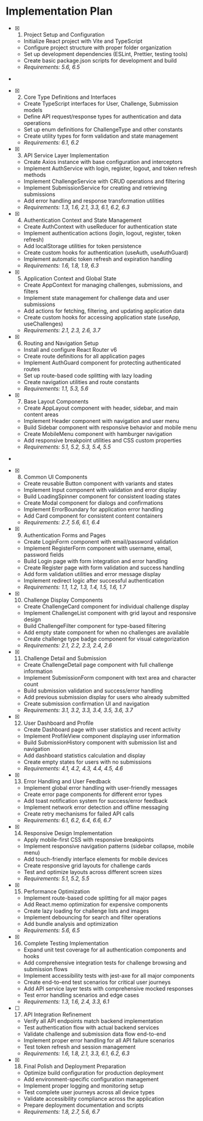 # Implementation Plan

- [x] 1. Project Setup and Configuration











  - Initialize React project with Vite and TypeScript
  - Configure project structure with proper folder organization
  - Set up development dependencies (ESLint, Prettier, testing tools)
  - Create basic package.json scripts for development and build
  - _Requirements: 5.6, 6.5_
-

- [x] 2. Core Type Definitions and Interfaces




  - Create TypeScript interfaces for User, Challenge, Submission models
  - Define API request/response types for authentication and data operations
  - Set up enum definitions for ChallengeType and other constants
  - Create utility types for form validation and state management
  - _Requirements: 6.1, 6.2_

- [x] 3. API Service Layer Implementation





  - Create Axios instance with base configuration and interceptors
  - Implement AuthService with login, register, logout, and token refresh methods
  - Implement ChallengeService with CRUD operations and filtering
  - Implement SubmissionService for creating and retrieving submissions
  - Add error handling and response transformation utilities
  - _Requirements: 1.3, 1.6, 2.1, 3.3, 6.1, 6.2, 6.3_

- [x] 4. Authentication Context and State Management





  - Create AuthContext with useReducer for authentication state
  - Implement authentication actions (login, logout, register, token refresh)
  - Add localStorage utilities for token persistence
  - Create custom hooks for authentication (useAuth, useAuthGuard)
  - Implement automatic token refresh and expiration handling
  - _Requirements: 1.6, 1.8, 1.9, 6.3_

- [x] 5. Application Context and Global State





  - Create AppContext for managing challenges, submissions, and filters
  - Implement state management for challenge data and user submissions
  - Add actions for fetching, filtering, and updating application data
  - Create custom hooks for accessing application state (useApp, useChallenges)
  - _Requirements: 2.1, 2.3, 2.6, 3.7_

- [x] 6. Routing and Navigation Setup





  - Install and configure React Router v6
  - Create route definitions for all application pages
  - Implement AuthGuard component for protecting authenticated routes
  - Set up route-based code splitting with lazy loading
  - Create navigation utilities and route constants
  - _Requirements: 1.1, 5.3, 5.6_

- [x] 7. Base Layout Components





  - Create AppLayout component with header, sidebar, and main content areas
  - Implement Header component with navigation and user menu
  - Build Sidebar component with responsive behavior and mobile menu
  - Create MobileMenu component with hamburger navigation
  - Add responsive breakpoint utilities and CSS custom properties
  - _Requirements: 5.1, 5.2, 5.3, 5.4, 5.5_
-

- [x] 8. Common UI Components




  - Create reusable Button component with variants and states
  - Implement Input component with validation and error display
  - Build LoadingSpinner component for consistent loading states
  - Create Modal component for dialogs and confirmations
  - Implement ErrorBoundary for application error handling
  - Add Card component for consistent content containers
  - _Requirements: 2.7, 5.6, 6.1, 6.4_

- [x] 9. Authentication Forms and Pages








  - Create LoginForm component with email/password validation
  - Implement RegisterForm component with username, email, password fields
  - Build Login page with form integration and error handling
  - Create Register page with form validation and success handling
  - Add form validation utilities and error message display
  - Implement redirect logic after successful authentication
  - _Requirements: 1.1, 1.2, 1.3, 1.4, 1.5, 1.6, 1.7_

- [x] 10. Challenge Display Components





  - Create ChallengeCard component for individual challenge display
  - Implement ChallengeList component with grid layout and responsive design
  - Build ChallengeFilter component for type-based filtering
  - Add empty state component for when no challenges are available
  - Create challenge type badge component for visual categorization
  - _Requirements: 2.1, 2.2, 2.3, 2.4, 2.6_

- [x] 11. Challenge Detail and Submission





  - Create ChallengeDetail page component with full challenge information
  - Implement SubmissionForm component with text area and character count
  - Build submission validation and success/error handling
  - Add previous submission display for users who already submitted
  - Create submission confirmation UI and navigation
  - _Requirements: 3.1, 3.2, 3.3, 3.4, 3.5, 3.6, 3.7_

- [x] 12. User Dashboard and Profile








  - Create Dashboard page with user statistics and recent activity
  - Implement ProfileView component displaying user information
  - Build SubmissionHistory component with submission list and navigation
  - Add dashboard statistics calculation and display
  - Create empty states for users with no submissions
  - _Requirements: 4.1, 4.2, 4.3, 4.4, 4.5, 4.6_

- [x] 13. Error Handling and User Feedback





  - Implement global error handling with user-friendly messages
  - Create error page components for different error types
  - Add toast notification system for success/error feedback
  - Implement network error detection and offline messaging
  - Create retry mechanisms for failed API calls
  - _Requirements: 6.1, 6.2, 6.4, 6.6, 6.7_

- [x] 14. Responsive Design Implementation

  - Apply mobile-first CSS with responsive breakpoints
  - Implement responsive navigation patterns (sidebar collapse, mobile menu)
  - Add touch-friendly interface elements for mobile devices
  - Create responsive grid layouts for challenge cards
  - Test and optimize layouts across different screen sizes
  - _Requirements: 5.1, 5.2, 5.5_

- [x] 15. Performance Optimization

  - Implement route-based code splitting for all major pages
  - Add React.memo optimization for expensive components
  - Create lazy loading for challenge lists and images
  - Implement debouncing for search and filter operations
  - Add bundle analysis and optimization
  - _Requirements: 5.6, 6.5_

- [x] 16. Complete Testing Implementation









  - Expand unit test coverage for all authentication components and hooks
  - Add comprehensive integration tests for challenge browsing and submission flows
  - Implement accessibility tests with jest-axe for all major components
  - Create end-to-end test scenarios for critical user journeys
  - Add API service layer tests with comprehensive mocked responses
  - Test error handling scenarios and edge cases
  - _Requirements: 1.3, 1.6, 2.4, 3.3, 6.1_

- [ ] 17. API Integration Refinement




  - Verify all API endpoints match backend implementation
  - Test authentication flow with actual backend services
  - Validate challenge and submission data flow end-to-end
  - Implement proper error handling for all API failure scenarios
  - Test token refresh and session management
  - _Requirements: 1.6, 1.8, 2.1, 3.3, 6.1, 6.2, 6.3_

- [x] 18. Final Polish and Deployment Preparation










  - Optimize build configuration for production deployment
  - Add environment-specific configuration management
  - Implement proper logging and monitoring setup
  - Test complete user journeys across all device types
  - Validate accessibility compliance across the application
  - Prepare deployment documentation and scripts
  - _Requirements: 1.8, 2.7, 5.6, 6.7_